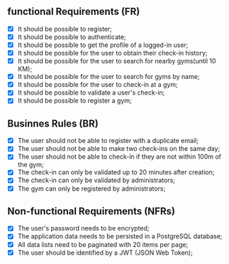 ## functional Requirements (FR)

- [x] It should be possible to register;
- [x] It should be possible to authenticate;
- [x] It should be possible to get the profile of a logged-in user;
- [x] It should be possible for the user to obtain their check-in history;
- [x] It should be possible for the user to search for nearby gyms(until 10 KM);
- [x] It should be possible for the user to search for gyms by name;
- [x] It should be possible for the user to check-in at a gym;
- [x] It should be possible to validate a user's check-in;
- [x] It should be possible to register a gym;

## Businnes Rules (BR)

- [x] The user should not be able to register with a duplicate email;
- [x] The user should not be able to make two check-ins on the same day;
- [x] The user should not be able to check-in if they are not within 100m of the gym;
- [x] The check-in can only be validated up to 20 minutes after creation;
- [x] The check-in can only be validated by administrators;
- [x] The gym can only be registered by administrators;

## Non-functional Requirements (NFRs)

- [x] The user's password needs to be encrypted;
- [x] The application data needs to be persisted in a PostgreSQL database;
- [x] All data lists need to be paginated with 20 items per page;
- [x] The user should be identified by a JWT (JSON Web Token);

